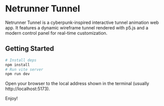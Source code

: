 # Netrunner Tunnel

Netrunner Tunnel is a cyberpunk-inspired interactive tunnel animation web app. It features a dynamic wireframe tunnel rendered with p5.js and a modern control panel for real-time customization.

## Getting Started

```sh
# Install deps
npm install
# Run vite server
npm run dev
```

Open your browser to the local address shown in the terminal (usually http://localhost:5173).

Enjoy!

